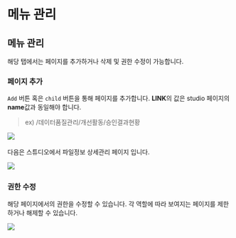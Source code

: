 # 메뉴 관리

## 메뉴 관리

해당 탭에서는 페이지를 추가하거나 삭제 및 권한 수정이 가능합니다.



### 페이지 추가

`Add` 버튼 혹은 `child` 버튼을 통해 페이지를 추가합니다. **LINK**의 값은 studio 페이지의 **name**값과 동일해야 합니다.

> ex) /데이터품질관리/개선활동/승인결과현황

![](../../../.gitbook/assets/그림27.png)



다음은 스튜디오에서 파일정보 상세관리 페이지 입니다.

![](../../../.gitbook/assets/그림28.png)





### 권한 수정

해당 페이지에서의 권한을 수정할 수 있습니다. 각 역할에 따라 보여지는 페이지를 제한하거나 해제할 수 있습니다.

![](../../../.gitbook/assets/그림29.png)



